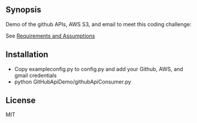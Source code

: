## Synopsis

Demo of the github APIs, AWS S3, and email to meet this coding challenge:

See [Requirements and Assumptions](https://docs.google.com/document/d/17iH_e4RWnEHoxBZT7qNUh-vMGAQI53yUnsH_FgTQtuk/edit?usp=sharing)

## Installation

* Copy exampleconfig.py to config.py and add your Github, AWS, and gmail credentials
* python GitHubApiDemo/githubApiConsumer.py

## License

MIT